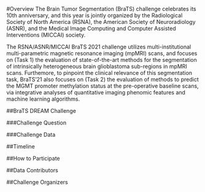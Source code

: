 #Overview
The Brain Tumor Segmentation (BraTS) challenge celebrates its 10th anniversary, and this year is jointly organized by the Radiological Society of North America (RSNA), the American Society of Neuroradiology (ASNR), and the Medical Image Computing and Computer Assisted Interventions (MICCAI) society.

The RSNA/ASNR/MICCAI BraTS 2021 challenge utilizes multi-institutional multi-parametric magnetic resonance imaging (mpMRI) scans, and focuses on (Task 1) the evaluation of state-of-the-art methods for the segmentation of intrinsically heterogeneous brain glioblastoma sub-regions in mpMRI scans. Furthemore, to pinpoint the clinical relevance of this segmentation task, BraTS’21 also focuses on (Task 2) the evaluation of methods to predict the MGMT promoter methylation status at the pre-operative baseline scans, via integrative analyses of quantitative imaging phenomic features and machine learning algorithms.

##BraTS DREAM Challenge

###Challenge Question

###Challenge Data

##Timeline

##How to Participate

##Data Contributors

##Challenge Organizers